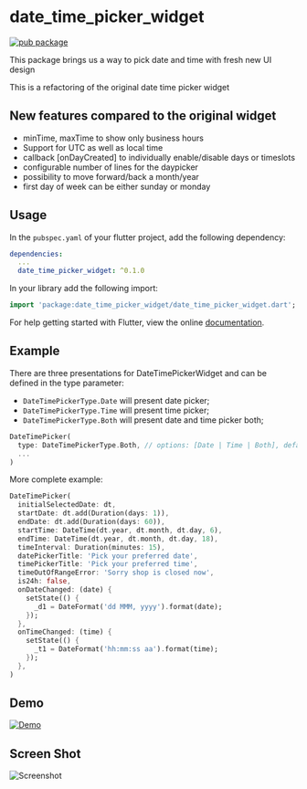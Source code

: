 # date_time_picker_widget

[![pub package](https://img.shields.io/pub/v/date_time_picker_widget.svg)](https://pub.dartlang.org/packages/date_time_picker_widget)

This package brings us a way to pick date and time with fresh new UI design

This is a refactoring of the original date time picker widget

## New features compared to the original widget 

 - minTime, maxTime to show only business hours
 - Support for UTC as well as local time
 - callback [onDayCreated] to individually enable/disable days or timeslots
 - configurable number of lines for the daypicker
 - possibility to move forward/back a month/year
 - first day of week can be either sunday or monday

## Usage

In the `pubspec.yaml` of your flutter project, add the following dependency:

```yaml
dependencies:
  ...
  date_time_picker_widget: ^0.1.0
```

In your library add the following import:

```dart
import 'package:date_time_picker_widget/date_time_picker_widget.dart';
```

For help getting started with Flutter, view the online [documentation](https://flutter.io/).

## Example

There are three presentations for DateTimePickerWidget and can be defined in the type parameter:
* `DateTimePickerType.Date` will present date picker;
* `DateTimePickerType.Time` will present time picker;
* `DateTimePickerType.Both` will present date and time picker both;

``` dart
DateTimePicker(
  type: DateTimePickerType.Both, // options: [Date | Time | Both], default is Both
  ...
)
```

More complete example:


``` dart
DateTimePicker(
  initialSelectedDate: dt,
  startDate: dt.add(Duration(days: 1)),
  endDate: dt.add(Duration(days: 60)),
  startTime: DateTime(dt.year, dt.month, dt.day, 6),
  endTime: DateTime(dt.year, dt.month, dt.day, 18),
  timeInterval: Duration(minutes: 15),
  datePickerTitle: 'Pick your preferred date',
  timePickerTitle: 'Pick your preferred time',
  timeOutOfRangeError: 'Sorry shop is closed now',
  is24h: false,
  onDateChanged: (date) {
    setState(() {
      _d1 = DateFormat('dd MMM, yyyy').format(date);
    });
  },
  onTimeChanged: (time) {
    setState(() {
      _t1 = DateFormat('hh:mm:ss aa').format(time);
    });
  },
)
```
## Demo

[![Demo](https://img.youtube.com/vi/aavR1aabCqw/0.jpg)](https://www.youtube.com/watch?v=aavR1aabCqw)

## Screen Shot
![Screenshot](screenshot.png)